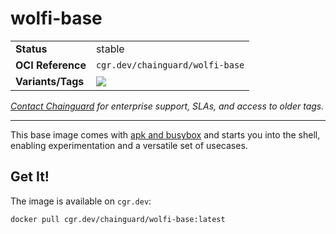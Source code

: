 <!--monopod:start-->
# wolfi-base
| | |
| - | - |
| **Status** | stable |
| **OCI Reference** | `cgr.dev/chainguard/wolfi-base` |
| **Variants/Tags** | ![](https://storage.googleapis.com/chainguard-images-build-outputs/summary/wolfi-base.svg) |

*[Contact Chainguard](https://www.chainguard.dev/chainguard-images) for enterprise support, SLAs, and access to older tags.*

---
<!--monopod:end-->

This base image comes with [apk and busybox](https://github.com/wolfi-dev/os/blob/main/wolfi-base.yaml) and starts you
into the shell, enabling experimentation and a versatile set of usecases. 

## Get It!

The image is available on `cgr.dev`:

```
docker pull cgr.dev/chainguard/wolfi-base:latest
```
